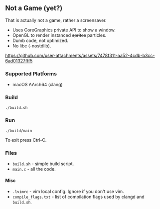 ## Not a Game (yet?)

That is actually not a game, rather a screensaver.

- Uses CoreGraphics private API to show a window.
- OpenGL to render instanced ~~sprites~~ particles.
- Dumb code, not optimized.
- No libc (-nostdlib).

https://github.com/user-attachments/assets/7478f311-aa52-4cdb-b3cc-6ad01327fff5

### Supported Platforms
- macOS AArch64 (clang)

### Build
```
./build.sh
```

### Run
```
./build/main
```
To exit press Ctrl-C.

### Files
- `build.sh` - simple build script.
- `main.c` - all the code.

#### Misc
- `.lvimrc` - vim local config. Ignore if you don't use vim.
- `compile_flags.txt` - list of compilation flags used by clangd and `build.sh`.

